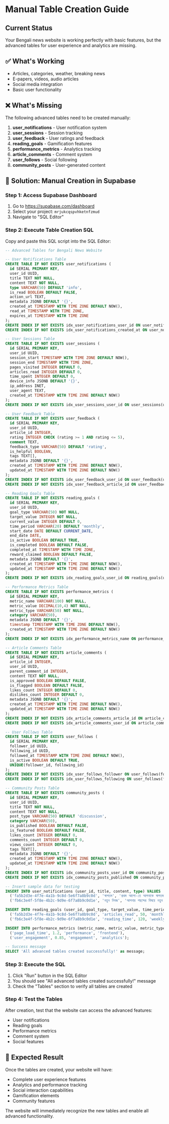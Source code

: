 # Manual Table Creation Guide

## Current Status
Your Bengali news website is working perfectly with basic features, but the advanced tables for user experience and analytics are missing.

## ✅ What's Working
- Articles, categories, weather, breaking news
- E-papers, videos, audio articles
- Social media integration
- Basic user functionality

## ❌ What's Missing
The following advanced tables need to be created manually:

1. **user_notifications** - User notification system
2. **user_sessions** - Session tracking
3. **user_feedback** - User ratings and feedback
4. **reading_goals** - Gamification features
5. **performance_metrics** - Analytics tracking
6. **article_comments** - Comment system
7. **user_follows** - Social following
8. **community_posts** - User-generated content

## 🔧 Solution: Manual Creation in Supabase

### Step 1: Access Supabase Dashboard
1. Go to https://supabase.com/dashboard
2. Select your project: `mrjukcqspvhketnfzmud`
3. Navigate to "SQL Editor"

### Step 2: Execute Table Creation SQL
Copy and paste this SQL script into the SQL Editor:

```sql
-- Advanced Tables for Bengali News Website

-- User Notifications Table
CREATE TABLE IF NOT EXISTS user_notifications (
  id SERIAL PRIMARY KEY,
  user_id UUID,
  title TEXT NOT NULL,
  content TEXT NOT NULL,
  type VARCHAR(50) DEFAULT 'info',
  is_read BOOLEAN DEFAULT FALSE,
  action_url TEXT,
  metadata JSONB DEFAULT '{}',
  created_at TIMESTAMP WITH TIME ZONE DEFAULT NOW(),
  read_at TIMESTAMP WITH TIME ZONE,
  expires_at TIMESTAMP WITH TIME ZONE
);
CREATE INDEX IF NOT EXISTS idx_user_notifications_user_id ON user_notifications(user_id);
CREATE INDEX IF NOT EXISTS idx_user_notifications_created_at ON user_notifications(created_at);

-- User Sessions Table
CREATE TABLE IF NOT EXISTS user_sessions (
  id SERIAL PRIMARY KEY,
  user_id UUID,
  session_start TIMESTAMP WITH TIME ZONE DEFAULT NOW(),
  session_end TIMESTAMP WITH TIME ZONE,
  pages_visited INTEGER DEFAULT 0,
  articles_read INTEGER DEFAULT 0,
  time_spent INTEGER DEFAULT 0,
  device_info JSONB DEFAULT '{}',
  ip_address INET,
  user_agent TEXT,
  created_at TIMESTAMP WITH TIME ZONE DEFAULT NOW()
);
CREATE INDEX IF NOT EXISTS idx_user_sessions_user_id ON user_sessions(user_id);

-- User Feedback Table
CREATE TABLE IF NOT EXISTS user_feedback (
  id SERIAL PRIMARY KEY,
  user_id UUID,
  article_id INTEGER,
  rating INTEGER CHECK (rating >= 1 AND rating <= 5),
  comment TEXT,
  feedback_type VARCHAR(50) DEFAULT 'rating',
  is_helpful BOOLEAN,
  tags TEXT[],
  metadata JSONB DEFAULT '{}',
  created_at TIMESTAMP WITH TIME ZONE DEFAULT NOW(),
  updated_at TIMESTAMP WITH TIME ZONE DEFAULT NOW()
);
CREATE INDEX IF NOT EXISTS idx_user_feedback_user_id ON user_feedback(user_id);
CREATE INDEX IF NOT EXISTS idx_user_feedback_article_id ON user_feedback(article_id);

-- Reading Goals Table
CREATE TABLE IF NOT EXISTS reading_goals (
  id SERIAL PRIMARY KEY,
  user_id UUID,
  goal_type VARCHAR(50) NOT NULL,
  target_value INTEGER NOT NULL,
  current_value INTEGER DEFAULT 0,
  time_period VARCHAR(20) DEFAULT 'monthly',
  start_date DATE DEFAULT CURRENT_DATE,
  end_date DATE,
  is_active BOOLEAN DEFAULT TRUE,
  is_completed BOOLEAN DEFAULT FALSE,
  completed_at TIMESTAMP WITH TIME ZONE,
  reward_claimed BOOLEAN DEFAULT FALSE,
  metadata JSONB DEFAULT '{}',
  created_at TIMESTAMP WITH TIME ZONE DEFAULT NOW(),
  updated_at TIMESTAMP WITH TIME ZONE DEFAULT NOW()
);
CREATE INDEX IF NOT EXISTS idx_reading_goals_user_id ON reading_goals(user_id);

-- Performance Metrics Table
CREATE TABLE IF NOT EXISTS performance_metrics (
  id SERIAL PRIMARY KEY,
  metric_name VARCHAR(100) NOT NULL,
  metric_value DECIMAL(10,4) NOT NULL,
  metric_type VARCHAR(50) NOT NULL,
  category VARCHAR(50),
  metadata JSONB DEFAULT '{}',
  timestamp TIMESTAMP WITH TIME ZONE DEFAULT NOW(),
  created_at TIMESTAMP WITH TIME ZONE DEFAULT NOW()
);
CREATE INDEX IF NOT EXISTS idx_performance_metrics_name ON performance_metrics(metric_name);

-- Article Comments Table
CREATE TABLE IF NOT EXISTS article_comments (
  id SERIAL PRIMARY KEY,
  article_id INTEGER,
  user_id UUID,
  parent_comment_id INTEGER,
  content TEXT NOT NULL,
  is_approved BOOLEAN DEFAULT FALSE,
  is_flagged BOOLEAN DEFAULT FALSE,
  likes_count INTEGER DEFAULT 0,
  dislikes_count INTEGER DEFAULT 0,
  metadata JSONB DEFAULT '{}',
  created_at TIMESTAMP WITH TIME ZONE DEFAULT NOW(),
  updated_at TIMESTAMP WITH TIME ZONE DEFAULT NOW()
);
CREATE INDEX IF NOT EXISTS idx_article_comments_article_id ON article_comments(article_id);
CREATE INDEX IF NOT EXISTS idx_article_comments_user_id ON article_comments(user_id);

-- User Follows Table
CREATE TABLE IF NOT EXISTS user_follows (
  id SERIAL PRIMARY KEY,
  follower_id UUID,
  following_id UUID,
  followed_at TIMESTAMP WITH TIME ZONE DEFAULT NOW(),
  is_active BOOLEAN DEFAULT TRUE,
  UNIQUE(follower_id, following_id)
);
CREATE INDEX IF NOT EXISTS idx_user_follows_follower ON user_follows(follower_id);
CREATE INDEX IF NOT EXISTS idx_user_follows_following ON user_follows(following_id);

-- Community Posts Table
CREATE TABLE IF NOT EXISTS community_posts (
  id SERIAL PRIMARY KEY,
  user_id UUID,
  title TEXT NOT NULL,
  content TEXT NOT NULL,
  post_type VARCHAR(50) DEFAULT 'discussion',
  category VARCHAR(50),
  is_published BOOLEAN DEFAULT FALSE,
  is_featured BOOLEAN DEFAULT FALSE,
  likes_count INTEGER DEFAULT 0,
  comments_count INTEGER DEFAULT 0,
  views_count INTEGER DEFAULT 0,
  tags TEXT[],
  metadata JSONB DEFAULT '{}',
  created_at TIMESTAMP WITH TIME ZONE DEFAULT NOW(),
  updated_at TIMESTAMP WITH TIME ZONE DEFAULT NOW()
);
CREATE INDEX IF NOT EXISTS idx_community_posts_user_id ON community_posts(user_id);
CREATE INDEX IF NOT EXISTS idx_community_posts_published ON community_posts(is_published);

-- Insert sample data for testing
INSERT INTO user_notifications (user_id, title, content, type) VALUES
  ('fa5b2d3e-4f7e-4a1b-9c8d-5e6f7a8b9c0d', 'স্বাগতম', 'প্রথম আলো-তে আপনাকে স্বাগতম!', 'welcome'),
  ('fb6c3e4f-5f8e-4b2c-9d9e-6f7a8b9c0d1e', 'নতুন নিবন্ধ', 'আপনার পছন্দের বিষয়ে নতুন নিবন্ধ', 'article');

INSERT INTO reading_goals (user_id, goal_type, target_value, time_period) VALUES
  ('fa5b2d3e-4f7e-4a1b-9c8d-5e6f7a8b9c0d', 'articles_read', 50, 'monthly'),
  ('fb6c3e4f-5f8e-4b2c-9d9e-6f7a8b9c0d1e', 'reading_time', 120, 'weekly');

INSERT INTO performance_metrics (metric_name, metric_value, metric_type, category) VALUES
  ('page_load_time', 1.2, 'performance', 'frontend'),
  ('user_engagement', 0.85, 'engagement', 'analytics');

-- Success message
SELECT 'All advanced tables created successfully!' as message;
```

### Step 3: Execute the SQL
1. Click "Run" button in the SQL Editor
2. You should see "All advanced tables created successfully!" message
3. Check the "Tables" section to verify all tables are created

### Step 4: Test the Tables
After creation, test that the website can access the advanced features:
- User notifications
- Reading goals
- Performance metrics
- Comment system
- Social features

## 🎯 Expected Result
Once the tables are created, your website will have:
- Complete user experience features
- Analytics and performance tracking
- Social interaction capabilities
- Gamification elements
- Community features

The website will immediately recognize the new tables and enable all advanced functionality.